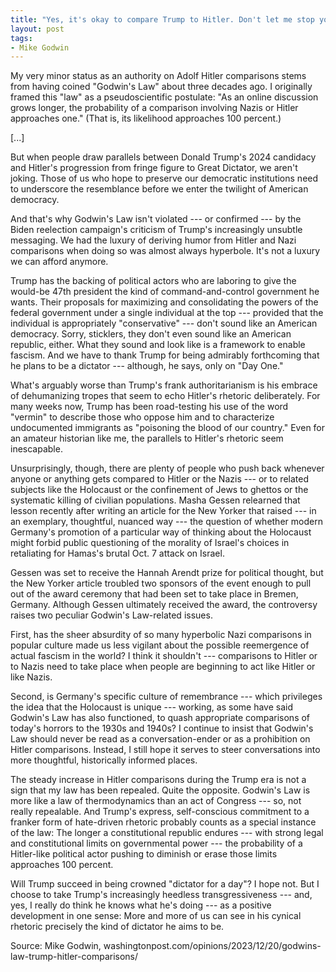 ```yaml
---
title: "Yes, it's okay to compare Trump to Hitler. Don't let me stop you"
layout: post
tags:
- Mike Godwin
---
```


My very minor status as an authority on Adolf Hitler comparisons stems from having coined "Godwin's Law" about three decades ago. I originally framed this "law" as a pseudoscientific postulate: "As an online discussion grows longer, the probability of a comparison involving Nazis or Hitler approaches one." (That is, its likelihood approaches 100 percent.)

\[...\]

But when people draw parallels between Donald Trump's 2024 candidacy and Hitler's progression from fringe figure to Great Dictator, we aren't joking. Those of us who hope to preserve our democratic institutions need to underscore the resemblance before we enter the twilight of American democracy.

And that's why Godwin's Law isn't violated --- or confirmed --- by the Biden reelection campaign's criticism of Trump's increasingly unsubtle messaging. We had the luxury of deriving humor from Hitler and Nazi comparisons when doing so was almost always hyperbole. It's not a luxury we can afford anymore.

Trump has the backing of political actors who are laboring to give the would-be 47th president the kind of command-and-control government he wants. Their proposals for maximizing and consolidating the powers of the federal government under a single individual at the top --- provided that the individual is appropriately "conservative" --- don't sound like an American democracy. Sorry, sticklers, they don't even sound like an American republic, either. What they sound and look like is a framework to enable fascism. And we have to thank Trump for being admirably forthcoming that he plans to be a dictator --- although, he says, only on "Day One."

What's arguably worse than Trump's frank authoritarianism is his embrace of dehumanizing tropes that seem to echo Hitler's rhetoric deliberately. For many weeks now, Trump has been road-testing his use of the word "vermin" to describe those who oppose him and to characterize undocumented immigrants as "poisoning the blood of our country." Even for an amateur historian like me, the parallels to Hitler's rhetoric seem inescapable.

Unsurprisingly, though, there are plenty of people who push back whenever anyone or anything gets compared to Hitler or the Nazis --- or to related subjects like the Holocaust or the confinement of Jews to ghettos or the systematic killing of civilian populations. Masha Gessen relearned that lesson recently after writing an article for the New Yorker that raised --- in an exemplary, thoughtful, nuanced way --- the question of whether modern Germany's promotion of a particular way of thinking about the Holocaust might forbid public questioning of the morality of Israel's choices in retaliating for Hamas's brutal Oct. 7 attack on Israel.

Gessen was set to receive the Hannah Arendt prize for political thought, but the New Yorker article troubled two sponsors of the event enough to pull out of the award ceremony that had been set to take place in Bremen, Germany. Although Gessen ultimately received the award, the controversy raises two peculiar Godwin's Law-related issues.

First, has the sheer absurdity of so many hyperbolic Nazi comparisons in popular culture made us less vigilant about the possible reemergence of actual fascism in the world? I think it shouldn't --- comparisons to Hitler or to Nazis need to take place when people are beginning to act like Hitler or like Nazis.

Second, is Germany's specific culture of remembrance --- which privileges the idea that the Holocaust is unique --- working, as some have said Godwin's Law has also functioned, to quash appropriate comparisons of today's horrors to the 1930s and 1940s? I continue to insist that Godwin's Law should never be read as a conversation-ender or as a prohibition on Hitler comparisons. Instead, I still hope it serves to steer conversations into more thoughtful, historically informed places.

The steady increase in Hitler comparisons during the Trump era is not a sign that my law has been repealed. Quite the opposite. Godwin's Law is more like a law of thermodynamics than an act of Congress --- so, not really repealable. And Trump's express, self-conscious commitment to a franker form of hate-driven rhetoric probably counts as a special instance of the law: The longer a constitutional republic endures --- with strong legal and constitutional limits on governmental power --- the probability of a Hitler-like political actor pushing to diminish or erase those limits approaches 100 percent.

Will Trump succeed in being crowned "dictator for a day"? I hope not. But I choose to take Trump's increasingly heedless transgressiveness --- and, yes, I really do think he knows what he's doing --- as a positive development in one sense: More and more of us can see in his cynical rhetoric precisely the kind of dictator he aims to be.

Source: Mike Godwin, washingtonpost.com/opinions/2023/12/20/godwins-law-trump-hitler-comparisons/
